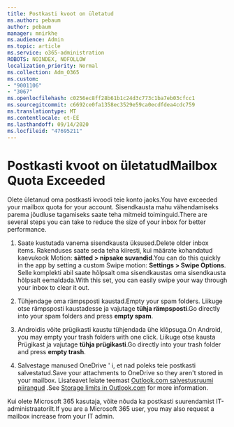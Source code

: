 ```yaml
---
title: Postkasti kvoot on ületatud
ms.author: pebaum
author: pebaum
manager: mnirkhe
ms.audience: Admin
ms.topic: article
ms.service: o365-administration
ROBOTS: NOINDEX, NOFOLLOW
localization_priority: Normal
ms.collection: Adm_O365
ms.custom:
- "9001106"
- "3067"
ms.openlocfilehash: c0256ec8ff28b61b1c24d3c773c1ba7eb03cfcc1
ms.sourcegitcommit: c6692ce0fa1358ec3529e59ca0ecdfdea4cdc759
ms.translationtype: MT
ms.contentlocale: et-EE
ms.lasthandoff: 09/14/2020
ms.locfileid: "47695211"
---
```

# <a name="mailbox-quota-exceeded"></a><span data-ttu-id="f3355-102">Postkasti kvoot on ületatud</span><span class="sxs-lookup"><span data-stu-id="f3355-102">Mailbox Quota Exceeded</span></span>

<span data-ttu-id="f3355-103">Olete ületanud oma postkasti kvoodi teie konto jaoks.</span><span class="sxs-lookup"><span data-stu-id="f3355-103">You have exceeded your mailbox quota for your account.</span></span> <span data-ttu-id="f3355-104">Sisendkausta mahu vähendamiseks parema jõudluse tagamiseks saate teha mitmeid toiminguid.</span><span class="sxs-lookup"><span data-stu-id="f3355-104">There are several steps you can take to reduce the size of your inbox for better performance.</span></span>

1. <span data-ttu-id="f3355-105">Saate kustutada vanema sisendkausta üksused.</span><span class="sxs-lookup"><span data-stu-id="f3355-105">Delete older inbox items.</span></span> <span data-ttu-id="f3355-106">Rakenduses saate seda teha kiiresti, kui määrate kohandatud kaevukook Motion: **sätted > nipsake suvandid**.</span><span class="sxs-lookup"><span data-stu-id="f3355-106">You can do this quickly in the app by setting a custom Swipe motion: **Settings > Swipe Options**.</span></span> <span data-ttu-id="f3355-107">Selle komplekti abil saate hõlpsalt oma sisendkaustas oma sisendkausta hõlpsalt eemaldada.</span><span class="sxs-lookup"><span data-stu-id="f3355-107">With this set, you can easily swipe your way through your inbox to clear it out.</span></span>

2. <span data-ttu-id="f3355-108">Tühjendage oma rämpsposti kaustad.</span><span class="sxs-lookup"><span data-stu-id="f3355-108">Empty your spam folders.</span></span> <span data-ttu-id="f3355-109">Liikuge otse rämpsposti kaustadesse ja vajutage **tühja rämpsposti**.</span><span class="sxs-lookup"><span data-stu-id="f3355-109">Go directly into your spam folders and press **empty spam**.</span></span>

3. <span data-ttu-id="f3355-110">Androidis võite prügikasti kaustu tühjendada ühe klõpsuga.</span><span class="sxs-lookup"><span data-stu-id="f3355-110">On Android, you may empty your trash folders with one click.</span></span> <span data-ttu-id="f3355-111">Liikuge otse kausta Prügikast ja vajutage **tühja prügikasti**.</span><span class="sxs-lookup"><span data-stu-id="f3355-111">Go directly into your trash folder and press **empty trash**.</span></span> 

4. <span data-ttu-id="f3355-112">Salvestage manused OneDrive ' i, et nad poleks teie postkasti salvestatud.</span><span class="sxs-lookup"><span data-stu-id="f3355-112">Save your attachments to OneDrive so they aren't stored in your mailbox.</span></span> <span data-ttu-id="f3355-113">Lisateavet leiate teemast [Outlook.com salvestusruumi piirangud](https://support.office.com/article/storage-limits-in-outlook-com-7ac99134-69e5-4619-ac0b-2d313bba5e9e) .</span><span class="sxs-lookup"><span data-stu-id="f3355-113">See [Storage limits in Outlook.com](https://support.office.com/article/storage-limits-in-outlook-com-7ac99134-69e5-4619-ac0b-2d313bba5e9e) for more information.</span></span> 

<span data-ttu-id="f3355-114">Kui olete Microsoft 365 kasutaja, võite nõuda ka postkasti suurendamist IT-administraatorilt.</span><span class="sxs-lookup"><span data-stu-id="f3355-114">If you are a Microsoft 365 user, you may also request a mailbox increase from your IT admin.</span></span>